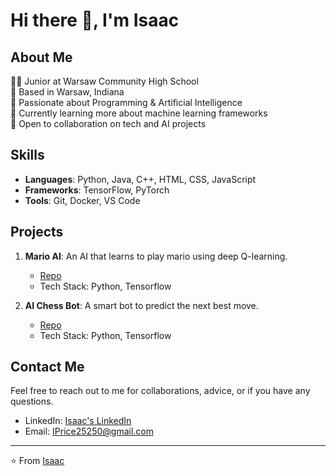 # Hi there 👋, I'm Isaac

## About Me
👨‍💻 Junior at Warsaw Community High School  
📍 Based in Warsaw, Indiana  
🔭 Passionate about Programming & Artificial Intelligence  
🌱 Currently learning more about machine learning frameworks  
👯 Open to collaboration on tech and AI projects  

## Skills
- **Languages**: Python, Java, C++, HTML, CSS, JavaScript
- **Frameworks**: TensorFlow, PyTorch
- **Tools**: Git, Docker, VS Code

## Projects
1. **Mario AI**: An AI that learns to play mario using deep Q-learning.
   - [Repo](https://github.com/IsaacPrice/Mario-DS-AI)
   - Tech Stack: Python, Tensorflow
    
2. **AI Chess Bot**: A smart bot to predict the next best move.
   - [Repo](https://github.com/IsaacPrice/Machine-Deep-Learning)
   - Tech Stack: Python, Tensorflow

## Contact Me
Feel free to reach out to me for collaborations, advice, or if you have any questions.
- LinkedIn: [Isaac's LinkedIn](https://www.linkedin.com/in/yourusername/)
- Email: IPrice25250@gmail.com

---
⭐️ From [Isaac](https://github.com/IsaacPrice)
